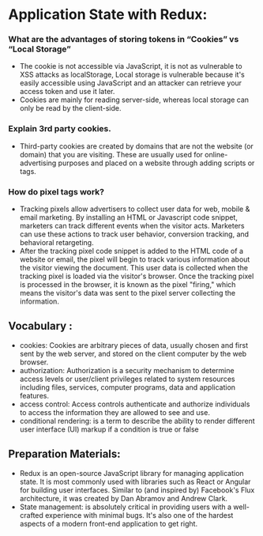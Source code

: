 # Application State with Redux: 

### What are the advantages of storing tokens in “Cookies” vs “Local Storage” 
- The cookie is not accessible via JavaScript, it is not as vulnerable to XSS attacks as localStorage, Local storage is vulnerable because it's easily accessible using JavaScript and an attacker can retrieve your access token and use it later.
- Cookies are mainly for reading server-side, whereas local storage can only be read by the client-side.

### Explain 3rd party cookies.
- Third-party cookies are created by domains that are not the website (or domain) that you are visiting. These are usually used for online-advertising purposes and placed on a website through adding scripts or tags. 
  
### How do pixel tags work?
- Tracking pixels allow advertisers to collect user data for web, mobile & email marketing. By installing an HTML or Javascript code snippet, marketers can track different events when the visitor acts. Marketers can use these actions to track user behavior, conversion tracking, and behavioral retargeting. 
- After the tracking pixel code snippet is added to the HTML code of a website or email, the pixel will begin to track various information about the visitor viewing the document. This user data is collected when the tracking pixel is loaded via the visitor's browser. Once the tracking pixel is processed in the browser, it is known as the pixel "firing," which means the visitor's data was sent to the pixel server collecting the information. 

## Vocabulary  : 
- cookies: Cookies are arbitrary pieces of data, usually chosen and first sent by the web server, and stored on the client computer by the web browser. 
- authorization: Authorization is a security mechanism to determine access levels or user/client privileges related to system resources including files, services, computer programs, data and application features.
- access control: Access controls authenticate and authorize individuals to access the information they are allowed to see and use.
- conditional rendering: is a term to describe the ability to render different user interface (UI) markup if a condition is true or false 

## Preparation Materials: 
- Redux is an open-source JavaScript library for managing application state. It is most commonly used with libraries such as React or Angular for building user interfaces. Similar to (and inspired by) Facebook's Flux architecture, it was created by Dan Abramov and Andrew Clark.
- State management: is absolutely critical in providing users with a well-crafted experience with minimal bugs. It's also one of the hardest aspects of a modern front-end application to get right. 
  